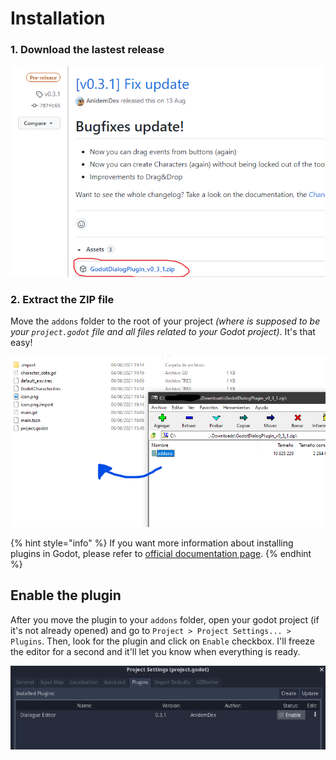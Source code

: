 # Installation

### 1. Download the lastest release

![](../.gitbook/assets/image%20%287%29.png)

### 2. Extract the ZIP file

Move the `addons` folder to the root of your project _\(where is supposed to be your `project.godot` file and all files related to your Godot project\)_. It's that easy!

![](../.gitbook/assets/image%20%289%29.png)

{% hint style="info" %}
If you want more information about installing plugins in Godot, please refer to [official documentation page](https://docs.godotengine.org/en/stable/tutorials/plugins/editor/installing_plugins.html).
{% endhint %}

## Enable the plugin

After you move the plugin to your `addons` folder, open your godot project \(if it's not already opened\) and go to `Project > Project Settings... > Plugins`. Then, look for the plugin and click on `Enable` checkbox. I'll freeze the editor for a second and it'll let you know when everything is ready.  


![](../.gitbook/assets/image%20%288%29.png)

